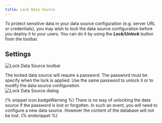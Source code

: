 ```yaml
---
title: Lock Data Source
---
```

To protect sensitive data in your data source configuration (e.g. server URL or credentials), you may wish to lock the data source configuration before you deploy it to your users. You can do it by using the ***Lock/Unlock*** button from the toolbar. 

## Settings 

![Lock Data Source toolbar](/img/en/rdm/windows/clip10395.png) 

The locked data source will require a password. The password must be specify when the lock is applied. Use the same password to unlock it or to modify the data source configuration.  
![Lock Data Source dialog](/img/en/rdm/windows/clip10396.png) 

{% snippet icon.badgeWarning %} 
There is no way of unlocking the data source if the password is lost or forgotten. In such an event, you will need to configure a new data source. However the content of the database will not be lost. 
{% endsnippet %}
 

